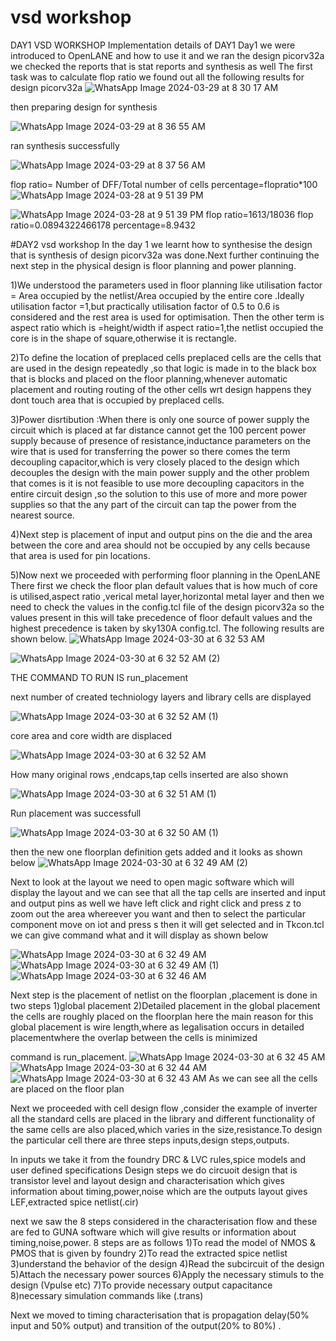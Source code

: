 # vsd  workshop
DAY1 VSD WORKSHOP
Implementation details of DAY1
Day1 we were introduced to OpenLANE and how to use it and we ran the design picorv32a we checked the reports that is stat reports and synthesis as well
The first task was to calculate flop ratio 
we found out all the following results for design picorv32a
![WhatsApp Image 2024-03-29 at 8 30 17 AM](https://github.com/HarikaVeluru/Day1_vsd/assets/165346462/bd1e2b59-4702-40d3-8536-26fd0d19ee17)

then preparing design for synthesis

![WhatsApp Image 2024-03-29 at 8 36 55 AM](https://github.com/HarikaVeluru/Day1_vsd/assets/165346462/9a13661d-4f49-42b3-8622-1fdbe51ff370)

ran synthesis successfully

![WhatsApp Image 2024-03-29 at 8 37 56 AM](https://github.com/HarikaVeluru/Day1_vsd/assets/165346462/02840799-0495-4ea7-9d16-1c237a3ad87e)

flop ratio= Number of DFF/Total number of cells
percentage=flopratio*100
![WhatsApp Image 2024-03-28 at 9 51 39 PM](https://github.com/HarikaVeluru/Day1_vsd/assets/165346462/8248cd94-1e5b-480e-9653-8b7375a941de)

![WhatsApp Image 2024-03-28 at 9 51 39 PM](https://github.com/HarikaVeluru/Day1_vsd/assets/165346462/d70cf74b-baba-4f95-8034-9b364fb2ed73)
flop ratio=1613/18036
flop ratio=0.0894322466178
percentage=8.9432


#DAY2 vsd workshop
In the day 1 we learnt how to synthesise the design that is synthesis of  design  picorv32a was done.Next further continuing the next step in the physical design is floor planning and power planning.

1)We understood the parameters used in floor planning like utilisation factor = Area occupied by the netlist/Area occupied by the entire core .Ideally utilisation factor =1,but practically utilisation factor of 0.5 to 0.6 is considered and the rest area is used for optimisation.
Then the other term is aspect ratio which is =height/width
if aspect ratio=1,the netlist occupied the core is in the shape of square,otherwise it is rectangle.

2)To define the location of preplaced cells 
preplaced cells are the cells that are used in the design repeatedly ,so that logic is made in to the black box that is blocks and placed on the floor planning,whenever automatic placement and routing routing of the other cells wrt design happens they dont touch area that is occupied by preplaced cells.

3)Power disrtibution :When there is only one source of power supply the circuit which is placed at far distance cannot get the 100 percent power supply because of presence of resistance,inductance parameters on the wire that is used for transferring the power so there comes the term decoupling capacitor,which is very closely placed to the design which decouples the design with the main power supply and the other problem that comes is it is not feasible to use more decoupling capacitors in the entire circuit design ,so the solution to this use of more and more power supplies so that the any part of the circuit can tap the power from the nearest source.

4)Next step is placement of input and output pins on the die and the area between the core and area should not be occupied by any cells because that area is used for pin locations.

5)Now next we proceeded with performing floor planning in the OpenLANE 
There first we check the floor plan default values  that is how much of core is utilised,aspect ratio ,verical metal layer,horizontal metal layer and then we need to check the values in the config.tcl file of the design picorv32a so the values present in this will take precedence of floor default values and the highest precedence is taken by sky130A config.tcl.
The following results are shown below.
![WhatsApp Image 2024-03-30 at 6 32 53 AM](https://github.com/HarikaVeluru/Day1_vsd/assets/165346462/5e9f7ec0-975b-49ac-a643-d2ad4e74fd20)

![WhatsApp Image 2024-03-30 at 6 32 52 AM (2)](https://github.com/HarikaVeluru/Day1_vsd/assets/165346462/9e1ef972-d6df-45fe-b984-c49a596e0c41)

THE COMMAND TO RUN IS run_placement

next number of created techniology layers and library cells are displayed

![WhatsApp Image 2024-03-30 at 6 32 52 AM (1)](https://github.com/HarikaVeluru/Day1_vsd/assets/165346462/df2a70c6-a920-4bf2-95ba-1534418bd89e)

core area and core width are displaced

![WhatsApp Image 2024-03-30 at 6 32 52 AM](https://github.com/HarikaVeluru/Day1_vsd/assets/165346462/20551e57-074c-47bc-a58a-7769a50d5930)

How many original rows ,endcaps,tap cells inserted are also shown 

![WhatsApp Image 2024-03-30 at 6 32 51 AM (1)](https://github.com/HarikaVeluru/Day1_vsd/assets/165346462/7b57717a-1d49-4fbe-b654-fd393ce812e9)

Run placement was successfull

![WhatsApp Image 2024-03-30 at 6 32 50 AM (1)](https://github.com/HarikaVeluru/Day1_vsd/assets/165346462/ccd4ecea-726d-41c5-9c3c-7e59ac135547)

then the new one floorplan definition gets added and it looks as shown below
![WhatsApp Image 2024-03-30 at 6 32 49 AM (2)](https://github.com/HarikaVeluru/Day1_vsd/assets/165346462/4803ba28-2a06-4b8d-aec9-5d428268c5b7)

Next to look at the layout we need to open magic software which will display the layout and we can see that all the tap cells are inserted and input and output pins as well we have left click and right click and press z to zoom out the area whereever you want and then to select the particular component move on iot and press s then it will get selected and in Tkcon.tcl we can give command what and it will display as shown below

![WhatsApp Image 2024-03-30 at 6 32 49 AM](https://github.com/HarikaVeluru/Day1_vsd/assets/165346462/6c888286-df10-40bd-b474-813474a4693e)
![WhatsApp Image 2024-03-30 at 6 32 49 AM (1)](https://github.com/HarikaVeluru/Day1_vsd/assets/165346462/098167b9-163d-48ec-a5f4-73eb6bcaf9c9)
![WhatsApp Image 2024-03-30 at 6 32 46 AM](https://github.com/HarikaVeluru/Day1_vsd/assets/165346462/a242aa11-91f9-434c-8b59-aa7196094b55)

Next step is the placement of netlist on the floorplan ,placement is done in two steps  1)global placement 2)Detailed placement
in the global placement the cells are roughly placed on the floorplan here the main reason for this global placement is wire length,where as legalisation occurs in detailed placementwhere the overlap between the cells is minimized 

command is run_placement.
![WhatsApp Image 2024-03-30 at 6 32 45 AM](https://github.com/HarikaVeluru/Day1_vsd/assets/165346462/0b3a2a46-5d2b-4712-85c7-d27501b740df)
![WhatsApp Image 2024-03-30 at 6 32 44 AM](https://github.com/HarikaVeluru/Day1_vsd/assets/165346462/9c263d83-4a83-4602-9ff7-4acbf8730823)
![WhatsApp Image 2024-03-30 at 6 32 43 AM](https://github.com/HarikaVeluru/Day1_vsd/assets/165346462/a44206c7-f96f-420e-a162-82208cbc3bb2)
As we can see all the cells are placed on the floor plan 

Next we proceeded with cell design flow ,consider the example of inverter all the standard cells are placed in the library and different functionality of the same cells are also placed,which varies in the size,resistance.To design the particular cell there are three steps inputs,design steps,outputs.

In inputs we take it from the foundry DRC & LVC rules,spice models and user defined specifications
Design steps we do circuoit design that is transistor level and layout design and characterisation which gives information about timing,power,noise which are the outputs
layout gives LEF,extracted spice netlist(.cir)

next we saw the 8 steps  considered in the characterisation flow and these are fed to GUNA software which will give results or information about timing,noise,power.
8 steps are as follows 
1)To read the model of NMOS & PMOS that is given by foundry
2)To read the extracted spice netlist
3)understand the behavior of the design
4)Read the subcircuit of the design
5)Attach the necessary power sources
6)Apply the necessary stimuls to the design (Vpulse etc)
7)To provide necessary output capacitance 
8)necessary simulation commands like (.trans)

Next we moved to timing characterisation that is propagation delay(50% input and 50% output) and transition of the output(20% to 80%) .








